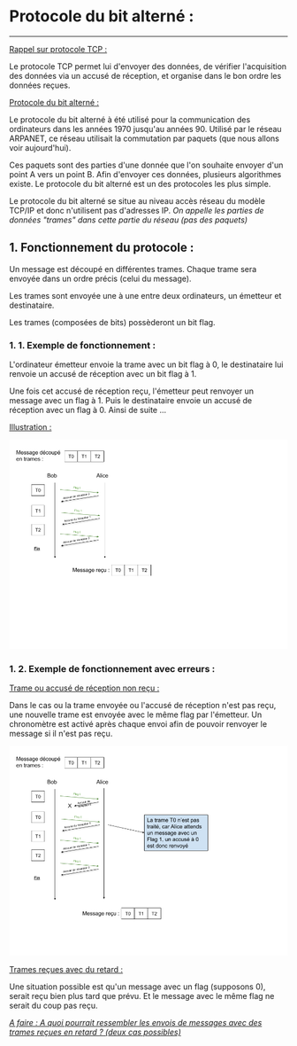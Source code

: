 # Protocole du bit alterné :

------

<u>Rappel sur protocole TCP :</u> 

Le protocole TCP permet lui d'envoyer des données, de vérifier l'acquisition des données via un accusé de réception, et organise dans le bon ordre les données reçues. 

<u>Protocole du bit alterné :</u>

Le protocole du bit alterné à été utilisé pour la communication des ordinateurs dans les années 1970 jusqu'au années 90. 
Utilisé par le réseau ARPANET, ce réseau utilisait la commutation par paquets (que nous allons voir aujourd'hui). 

Ces paquets sont des parties d'une donnée que l'on souhaite envoyer d'un point A vers un point B. Afin d'envoyer ces données, plusieurs algorithmes existe. Le protocole du bit alterné est un des protocoles les plus simple. 

Le protocole du bit alterné se situe au niveau accès réseau du modèle TCP/IP et donc n'utilisent pas d'adresses IP. 
*On appelle les parties de données "trames" dans cette partie du réseau (pas des paquets)*

## 1. Fonctionnement du protocole :

Un message est découpé en différentes trames. Chaque trame sera envoyée dans un ordre précis (celui du message).

Les trames sont envoyée une à une entre deux ordinateurs, un émetteur et destinataire. 

Les trames (composées de bits) possèderont un bit flag. 

### 1. 1. Exemple de fonctionnement :

L'ordinateur émetteur envoie la trame avec un bit flag à 0, le destinataire lui renvoie un accusé de réception avec un bit flag à 1.

Une fois cet accusé de réception reçu, l'émetteur peut renvoyer un message avec un flag à 1. Puis le destinataire envoie un accusé de réception avec un flag à 0. Ainsi de suite ... 

<u>Illustration :</u>

![Cas_ok](../Images/Bit_alterne_cas_ok.png)

### 1. 2. Exemple de fonctionnement avec erreurs :

<u>Trame ou accusé de réception non reçu :</u>

Dans le cas ou la trame envoyée ou l'accusé de réception n'est pas reçu, une nouvelle trame est envoyée avec le même flag par l'émetteur. Un chronomètre est activé après chaque envoi afin de pouvoir renvoyer le message si il n'est pas reçu.

![Cas_erreur](../Images/Bit_alterne_cas_erreur.png)

<u>Trames reçues avec du retard :</u>

Une situation possible est qu'un message avec un flag (supposons 0), serait reçu bien plus tard que prévu. Et le message avec le même flag ne serait du coup pas reçu.  

*<u>A faire : A quoi pourrait ressembler les envois de messages avec des trames reçues en retard ? (deux cas possibles)</u>*
